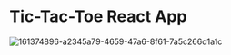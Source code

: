 # Tic-Tac-Toe React App

![161374896-a2345a79-4659-47a6-8f61-7a5c266d1a1c](https://github.com/SakshamSinghRIL/Tic-Tak-Toe-APP/assets/154592937/c07a19c0-d092-4c86-befc-d5b5e407043f)


